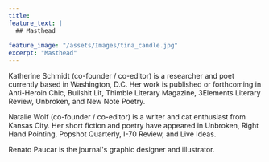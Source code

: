 ```yaml
---
title: 
feature_text: |
  ## Masthead
  
feature_image: "/assets/Images/tina_candle.jpg"
excerpt: "Masthead"
---
```

Katherine Schmidt (co-founder / co-editor) is a researcher and poet currently based in Washington, D.C. Her work is published or forthcoming in Anti-Heroin Chic, Bullshit Lit, Thimble Literary Magazine, 3Elements Literary Review, Unbroken, and New Note Poetry. 

Natalie Wolf (co-founder / co-editor) is a writer and cat enthusiast from Kansas City. Her short fiction and poetry have appeared in Unbroken, Right Hand Pointing, Popshot Quarterly, I-70 Review, and Live Ideas.

Renato Paucar is the journal's graphic designer and illustrator.